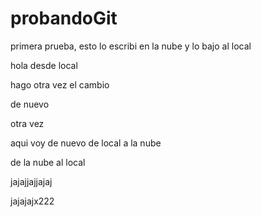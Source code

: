 # probandoGit

primera prueba, esto lo escribi en la nube y lo bajo al local


hola desde local

hago otra vez el cambio

de nuevo

otra vez

aqui voy de nuevo de local a la nube

de la nube al local

jajajjajjajaj


jajajajx222